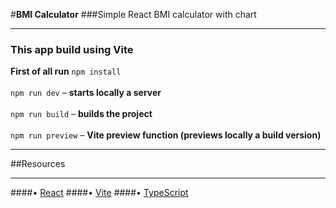 #**BMI Calculator**
###Simple React BMI calculator with chart
<hr/>

### This app build using Vite

**First of all run** `npm install`
<br/>
<br/>
`npm run dev` &ndash; **starts locally a server**
<br/>
<br/>
`npm run build` &ndash; **builds the project**
<br/>
<br/>
`npm run preview` &ndash; **Vite preview function (previews locally a build version)**

<hr/>

##Resources
<hr/>

####• [React](https://reactjs.org/docs/getting-started.html)
####• [Vite](https://vitejs.dev/guide/)
####• [TypeScript](https://www.typescriptlang.org/docs/)
